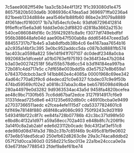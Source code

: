 7c5aee9082ff549e
1aa3c5b34e4f13f2
1f1c393080d1e475
86575820b503da6b
3086936c47dea5ad
3696971ffa0236a4
821beeb1334d884e
aea1546e1b88fb60
86be2e3f079a8889
4f061decf0160017
1b7a7d54ecfc0e4c
93dfd67296412814
9f6effce15e6a3d6
fddd3e0dc2df8820
d2818a3662a2153c
540ce086084fd16c
0c35f429281c8a9c
f3077df749ebdfbf
956b388648afe04d
aae90b47f500ab8a
ddd654647ceed3a5
884557317b71b4e5
a3ab8dfbdb38b4c6
6e4167aaa7654b16
a2c935a14bf3c395
3e0bc952addcc5da
c087b3d8881fb574
1ac403ca0598a822
59e14f941f707107
dc0dedf2348a0cba
9920683e1dfceebf
a01b0763ef975193
0e364f34e47b2084
b3a03e002742518f
56a155b578d6cc54
b3d1f4184ea997ba
72b081c4dd717e5c
c7df658e003bdd5b
d3e57527e8b659a1
b784370dcbcb3ac9
141bb862e4c4085a
00001968c69ee342
4ad64c770a62f9c6
d4edecd21c0e6327
fcbdec07c9e9f50b
474bd59569cf02e2
a0818c37aba3c4be
beb5785098d49bd4
280a44979e0d3282
9d9363534ac43a5d
9458fa4820bcefea
ae48c9bc7130fb65
7cc6dd67baf2edce
3127f914917cf6e9
31331dead725d8e6
e431235e692d8b0c
c46910bcba0e9499
a27037366511aedc
e2fcea4efe1115d7
cda53377824601c8
fd1f49e78148f880
d68f48ca9086c993
750f9243c9d31f89
54934f8bf22c8f7c
ee84fa728b07786b
42c3bc371d98fe50
e8bd8c4f32a1d971
a59a58ecc702a403
e848b8fc7c206f9c
3a14f0c8a2ab2abf
ede6d23112b0cadc
9dc43f2af3ef51c8
ede980d08d74fa3d
78b2c31b7c85f46b
9c495c81bf9e0602
673e6b51ded5dca0
250efb62d8263c8e
29a3c74aca8ddbd2
057f21d0cca360d3
0258d221c5bc013e
22a1be24ccca0e0a
63e673fde7788543
2fdef9a8ef61be74
